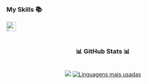 <h3 align="left">My Skills 📚</h3>

<div align="left">
  <img src="https://cdn.jsdelivr.net/gh/devicons/devicon/icons/lua/lua-original.svg" height="25" alt="Lua logo"  />
  <img width="8" />
</div>

#

<div style="text-align: center;" align="center">
  <h3>📊 GitHub Stats 📊</h3>
  <br>
  <img src="https://github-readme-stats-git-masterrstaa-rickstaa.vercel.app/api?username=CaduTM&hide_title=true&show_icons=true&include_all_commits=false&count_private=true&line_height=25&hide=issues&bg_color=000&title_color=00FF00&text_color=FFF&border_radius=3&border_color=00FF00&icon_color=00FF00&theme=jolly">

  <a href="https://github.com/CaduTM/github-readme-stats">
    <img src="https://github-readme-stats-git-masterrstaa-rickstaa.vercel.app/api/top-langs/?username=CaduTM&line_height=10&card_width=290&layout=compact&hide_title=false&count_private=true&langs_count=4&show_icons=true&title_color=00FF00&hide=html,scss,less&bg_color=000&text_color=00FF00&border_radius=3&border_color=00FF00&count_private=true" alt="Linguagens mais usadas">
  </a>
</div>
